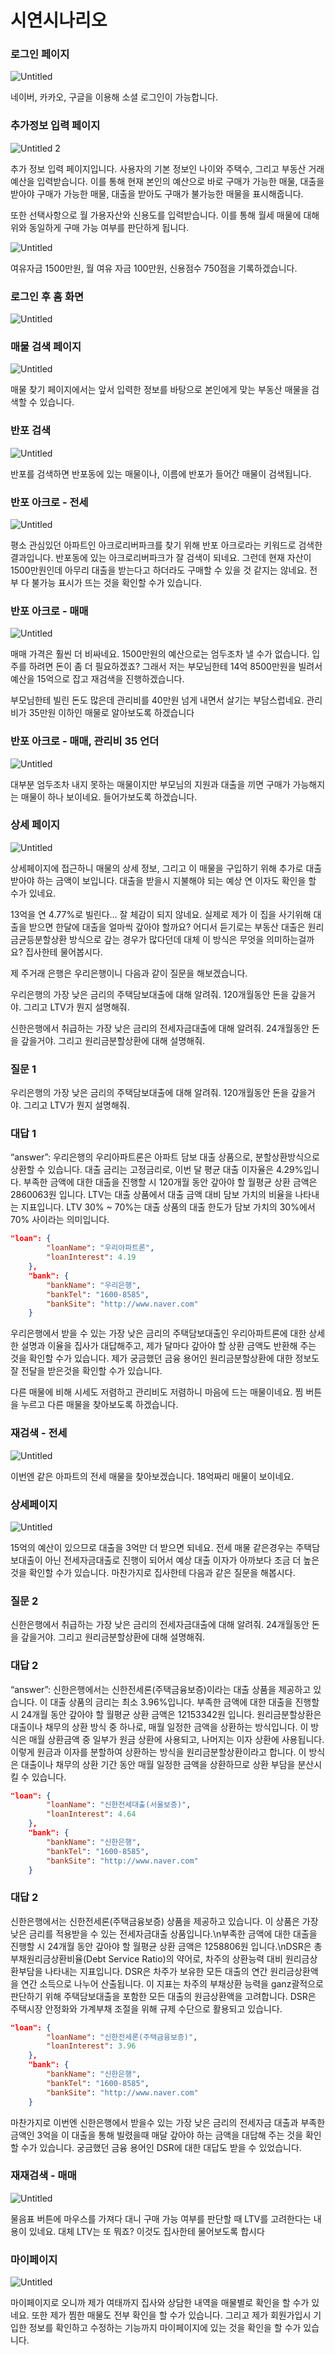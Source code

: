 # 시연시나리오

### 로그인 페이지

![Untitled](./assets/Untitled.png)

네이버, 카카오, 구글을 이용해 소셜 로그인이 가능합니다.

### 추가정보 입력 페이지

![Untitled 2](./assets/Untitled1.png)

추가 정보 입력 페이지입니다. 사용자의 기본 정보인 나이와 주택수, 그리고 부동산 거래 예산을 입력받습니다. 이를 통해 현재 본인의 예산으로 바로 구매가 가능한 매물, 대출을 받아야 구매가 가능한 매물, 대출을 받아도 구매가 불가능한 매물을 표시해줍니다.

또한 선택사항으로 월 가용자산와 신용도를 입력받습니다. 이를 통해 월세 매물에 대해 위와 동일하게 구매 가능 여부를 판단하게 됩니다.

![Untitled](./assets/Untitled2.png)

여유자금 1500만원, 월 여유 자금 100만원, 신용점수 750점을 기록하겠습니다.

### 로그인 후 홈 화면

![Untitled](./assets/Untitled3.png)

### 매물 검색 페이지

![Untitled](./assets/Untitled4.png)

매물 찾기 페이지에서는 앞서 입력한 정보를 바탕으로 본인에게 맞는 부동산 매물을 검색할 수 있습니다.

### 반포 검색

![Untitled](./assets/Untitled5.png)

반포를 검색하면 반포동에 있는 매물이나, 이름에 반포가 들어간 매물이 검색됩니다.

### 반포 아크로 - 전세

![Untitled](./assets/Untitled6.png)

평소 관심있던 아파트인 아크로리버파크를 찾기 위해 반포 아크로라는 키워드로 검색한 결과입니다. 반포동에 있는 아크로리버파크가 잘 검색이 되네요. 그런데 현재 자산이 1500만원인데 아무리 대출을 받는다고 하더라도 구매할 수 있을 것 같지는 않네요. 전부 다 불가능 표시가 뜨는 것을 확인할 수가 있습니다.

### 반포 아크로 - 매매

![Untitled](./assets/Untitled7.png)

매매 가격은 훨씬 더 비싸네요. 1500만원의 예산으로는 엄두조차 낼 수가 없습니다. 입주를 하려면 돈이 좀 더 필요하겠죠? 그래서 저는 부모님한테 14억 8500만원을 빌려서 예산을 15억으로 잡고 재검색을 진행하겠습니다.

부모님한테 빌린 돈도 많은데 관리비를 40만원 넘게 내면서 살기는 부담스럽네요. 관리비가 35만원 이하인 매물로 알아보도록 하겠습니다

### 반포 아크로 - 매매, 관리비 35 언더

![Untitled](./assets/Untitled8.png)

대부분 엄두조차 내지 못하는 매물이지만 부모님의 지원과 대출을 끼면 구매가 가능해지는 매물이 하나 보이네요. 들어가보도록 하겠습니다.

### 상세 페이지

![Untitled](./assets/Untitled9.png)

상세페이지에 접근하니 매물의 상세 정보, 그리고 이 매물을 구입하기 위해 추가로 대출받아야 하는 금액이 보입니다. 대출을 받을시 지불해야 되는 예상 연 이자도 확인을 할 수가 있네요.

13억을 연 4.77%로 빌린다… 잘 체감이 되지 않네요. 실제로 제가 이 집을 사기위해 대출을 받으면 한달에 대출을 얼마씩 갚아야 할까요? 어디서 듣기로는 부동산 대출은 원리금균등분할상환 방식으로 갚는 경우가 많다던데 대체 이 방식은 무엇을 의미하는걸까요? 집사한테 물어봅시다.

제 주거래 은행은 우리은행이니 다음과 같이 질문을 해보겠습니다.

우리은행의 가장 낮은 금리의 주택담보대출에 대해 알려줘. 120개월동안 돈을 갚을거야. 그리고 LTV가 뭔지 설명해줘.

신한은행에서 취급하는 가장 낮은 금리의 전세자금대출에 대해 알려줘. 24개월동안 돈을 갚을거야. 그리고 원리금분할상환에 대해 설명해줘.

### 질문 1

우리은행의 가장 낮은 금리의 주택담보대출에 대해 알려줘. 120개월동안 돈을 갚을거야. 그리고 LTV가 뭔지 설명해줘.

### 대답 1

“answer”: 우리은행의 우리아파트론은 아파트 담보 대출 상품으로, 분할상환방식으로 상환할 수 있습니다. 대출 금리는 고정금리로, 이번 달 평균 대출 이자율은 4.29%입니다. 부족한 금액에 대한 대출을 진행할 시 120개월 동안 갚아야 할 월평균 상환 금액은 2860063원 입니다. LTV는 대출 상품에서 대출 금액 대비 담보 가치의 비율을 나타내는 지표입니다. LTV 30% ~ 70%는 대출 상품의 대출 한도가 담보 가치의 30%에서 70% 사이라는 의미입니다.

```json
"loan": {
        "loanName": "우리아파트론",
        "loanInterest": 4.19
    },
    "bank": {
        "bankName": "우리은행",
        "bankTel": "1600-8585",
        "bankSite": "http://www.naver.com"
    }
```

우리은행에서 받을 수 있는 가장 낮은 금리의 주택담보대출인 우리아파트론에 대한 상세한 설명과 이율을 집사가 대답해주고, 제가 달마다 갚아야 할 상환 금액도 반환해 주는 것을 확인할 수가 있습니다. 제가 궁금했던 금융 용어인 원리금분할상환에 대한 정보도 잘 전달을 받은것을 확인할 수가 있습니다.

다른 매물에 비해 시세도 저렴하고 관리비도 저렴하니 마음에 드는 매물이네요. 찜 버튼을 누르고 다른 매물을 찾아보도록 하겠습니다.

### 재검색 - 전세

![Untitled](./assets/Untitled10.png)

이번엔 같은 아파트의 전세 매물을 찾아보겠습니다. 18억짜리 매물이 보이네요.

### 상세페이지

![Untitled](./assets/Untitled11.png)

15억의 예산이 있으므로 대출을 3억만 더 받으면 되네요. 전세 매물 같은경우는 주택담보대출이 아닌 전세자금대출로 진행이 되어서 예상 대출 이자가 아까보다 조금 더 높은 것을 확인할 수가 있습니다. 마찬가지로 집사한테 다음과 같은 질문을 해봅시다.

### 질문 2

신한은행에서 취급하는 가장 낮은 금리의 전세자금대출에 대해 알려줘. 24개월동안 돈을 갚을거야. 그리고 원리금분할상환에 대해 설명해줘.

### 대답 2

“answer”: 신한은행에서는 신한전세론(주택금융보증)이라는 대출 상품을 제공하고 있습니다. 이 대출 상품의 금리는 최소 3.96%입니다. 부족한 금액에 대한 대출을 진행할 시 24개월 동안 갚아야 할 월평균 상환 금액은 12153342원 입니다. 원리금분할상환은 대출이나 채무의 상환 방식 중 하나로, 매월 일정한 금액을 상환하는 방식입니다. 이 방식은 매월 상환금액 중 일부가 원금 상환에 사용되고, 나머지는 이자 상환에 사용됩니다. 이렇게 원금과 이자를 분할하여 상환하는 방식을 원리금분할상환이라고 합니다. 이 방식은 대출이나 채무의 상환 기간 동안 매월 일정한 금액을 상환하므로 상환 부담을 분산시킬 수 있습니다.

```json
"loan": {
        "loanName": "신한전세대출(서울보증)",
        "loanInterest": 4.64
    },
    "bank": {
        "bankName": "신한은행",
        "bankTel": "1600-8585",
        "bankSite": "http://www.naver.com"
    }
```

### 대답 2

신한은행에서는 신한전세론(주택금융보증) 상품을 제공하고 있습니다. 이 상품은 가장 낮은 금리를 적용받을 수 있는 전세자금대출 상품입니다.\n부족한 금액에 대한 대출을 진행할 시 24개월 동안 갚아야 할 월평균 상환 금액은 1258806원 입니다.\nDSR은 총부채원리금상환비율(Debt Service Ratio)의 약어로, 차주의 상환능력 대비 원리금상환부담을 나타내는 지표입니다. DSR은 차주가 보유한 모든 대출의 연간 원리금상환액을 연간 소득으로 나누어 산출됩니다. 이 지표는 차주의 부채상환 능력을 ganz괄적으로 판단하기 위해 주택담보대출을 포함한 모든 대출의 원금상환액을 고려합니다. DSR은 주택시장 안정화와 가계부채 조절을 위해 규제 수단으로 활용되고 있습니다.

```json
"loan": {
        "loanName": "신한전세론(주택금융보증)",
        "loanInterest": 3.96
    },
    "bank": {
        "bankName": "신한은행",
        "bankTel": "1600-8585",
        "bankSite": "http://www.naver.com"
    }
```

마찬가지로 이번엔 신한은행에서 받을수 있는 가장 낮은 금리의 전세자금 대출과 부족한 금액인 3억을 이 대출을 통해 빌렸을때 매달 갚아야 하는 금액을 대답해 주는 것을 확인할 수가 있습니다. 궁금했던 금융 용어인 DSR에 대한 대답도 받을 수 있었습니다.

### 재재검색 - 매매

![Untitled](./assets/Untitled12.png)

물음표 버튼에 마우스를 가져다 대니 구매 가능 여부를 판단할 때 LTV를 고려한다는 내용이 있네요. 대체 LTV는 또 뭐죠? 이것도 집사한테 물어보도록 합시다

### 

### 마이페이지

![Untitled](./assets/Untitled13.png)

마이페이지로 오니까 제가 여태까지 집사와 상담한 내역을 매물별로 확인을 할 수가 있네요. 또한 제가 찜한 매물도 전부 확인을 할 수가 있습니다. 그리고 제가 회원가입시 기입한 정보를 확인하고 수정하는 기능까지 마이페이지에 있는 것을 확인을 할 수가 있습니다.
